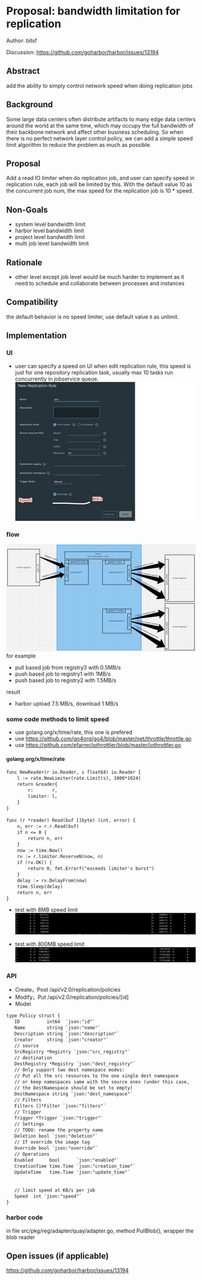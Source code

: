 # Proposal: bandwidth limitation for replication

Author: bitsf

Discussion: https://github.com/goharbor/harbor/issues/13194

## Abstract

add the ability to simply control network speed when doing replication jobs

## Background

Some large data centers often distribute artifacts to many edge data centers around the world at the same time, which may occupy the full bandwidth of their backbone network and affect other business scheduling. So when there is no perfect network layer control policy, we can add a simple speed limit algorithm to reduce the problem as much as possible.

## Proposal

Add a read IO limiter when do replication job, and user can specify speed in replication rule, each job will be limited by this. With the default value 10 as the concurrent job num, the max speed for the replication job is 10 * speed.

## Non-Goals

- system level bandwidth limit
- harbor level bandwidth limit
- project level bandwidth limit
- multi job level bandwidth limit

## Rationale

- other level except job level would be much harder to implement as it need to schedule and collaborate between processes and instances

## Compatibility

the default behavior is no speed limiter, use default value `0` as unlimit.

## Implementation

### UI
- user can specify a speed on UI when edit replication rule, this speed is just for one repository replication task, usually max 10 tasks run concurrently in jobservice queue.
![edit-rule](../images/bandwidth-limit/edit-rule.png)

### flow
![edit-rule](../images/bandwidth-limit/example.png)
for example

- pull based job from registry3 with 0.5MB/s
- push based job to registry1 with 1MB/s
- push based job to registry2 with 1.5MB/s

result

- harbor upload 7.5 MB/s, download 1 MB/s

### some code methods to limit speed
- use golang.org/x/time/rate, this one is prefered
- use https://github.com/go4org/go4/blob/master/net/throttle/throttle.go
- use https://github.com/efarrer/iothrottler/blob/master/iothrottler.go

#### golang.org/x/time/rate

```
func NewReader(r io.Reader, s float64) io.Reader {
    l := rate.NewLimiter(rate.Limit(s), 1000*1024)
    return &reader{
        r:       r,
        limiter: l,
    }
}
 
func (r *reader) Read(buf []byte) (int, error) {
    n, err := r.r.Read(buf)
    if n <= 0 {
        return n, err
    }
    now := time.Now()
    rv := r.limiter.ReserveN(now, n)
    if !rv.OK() {
        return 0, fmt.Errorf("exceeds limiter's burst")
    }
    delay := rv.DelayFrom(now)
    time.Sleep(delay)
    return n, err
}
```

- test with 8MB speed limit
![edit-rule](../images/bandwidth-limit/upload.png)

- test with 800MB speed limit
![edit-rule](../images/bandwidth-limit/download.png)

### API
- Create，Post /api/v2.0/replication/policies
- Modify，Put /api/v2.0/replication/policies/[id]
- Model

```
type Policy struct {
   ID          int64  `json:"id"`
   Name        string `json:"name"`
   Description string `json:"description"`
   Creator     string `json:"creator"`
   // source
   SrcRegistry *Registry `json:"src_registry"`
   // destination
   DestRegistry *Registry `json:"dest_registry"`
   // Only support two dest namespace modes:
   // Put all the src resources to the one single dest namespace
   // or keep namespaces same with the source ones (under this case,
   // the DestNamespace should be set to empty)
   DestNamespace string `json:"dest_namespace"`
   // Filters
   Filters []*Filter `json:"filters"`
   // Trigger
   Trigger *Trigger `json:"trigger"`
   // Settings
   // TODO: rename the property name
   Deletion bool `json:"deletion"`
   // If override the image tag
   Override bool `json:"override"`
   // Operations
   Enabled      bool      `json:"enabled"`
   CreationTime time.Time `json:"creation_time"`
   UpdateTime   time.Time `json:"update_time"`
 
 
   // limit speed at KB/s per job
   Speed  int `json:"speed"`
}
```

### harbor code
in file src/pkg/reg/adapter/quay/adapter.go, method PullBlob(), wrapper the blob reader

## Open issues (if applicable)

https://github.com/goharbor/harbor/issues/13194

